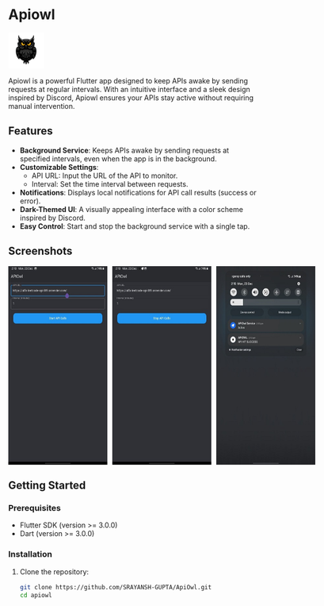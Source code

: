 # Apiowl

![Apiowl Logo](android/app/src/main/res/mipmap-hdpi/ic_launcher.png) <!-- Replace with your app's logo if available -->

Apiowl is a powerful Flutter app designed to keep APIs awake by sending requests at regular intervals. With an intuitive interface and a sleek design inspired by Discord, Apiowl ensures your APIs stay active without requiring manual intervention.

## Features

- **Background Service**: Keeps APIs awake by sending requests at specified intervals, even when the app is in the background.
- **Customizable Settings**:
  - API URL: Input the URL of the API to monitor.
  - Interval: Set the time interval between requests.
- **Notifications**: Displays local notifications for API call results (success or error).
- **Dark-Themed UI**: A visually appealing interface with a color scheme inspired by Discord.
- **Easy Control**: Start and stop the background service with a single tap.

## Screenshots

<!-- Add screenshots of the app -->
<div style="display: flex; gap: 10px; align-items: center;">
  <img src="readme_images/2.jpeg" alt="Home Screen" width="300" height = "400" />
  <img src="readme_images/1.jpeg" alt="Home Screen" width="300" height="400" />




 <img src="readme_images/3.jpeg" alt="Home Screen" width="300" height="400" />

</div>  

## Getting Started

### Prerequisites

- Flutter SDK (version >= 3.0.0)
- Dart (version >= 3.0.0)

### Installation

1. Clone the repository:
   ```bash
   git clone https://github.com/SRAYANSH-GUPTA/ApiOwl.git
   cd apiowl
